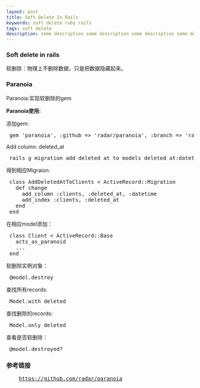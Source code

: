 ```yaml
---
layout: post
title: Soft Delete In Rails
keywords: soft delete ruby rails
tags: soft delete
description: some description some description some description some description
---
```

<div class="article-content">
  <h3>Soft delete in rails</h3>
  <p>软删除：物理上不删除数据，只是把数据隐藏起来。</p>
  <h3>Paranoia</h3>
  <p>Paranoia:实现软删除的gem</p>
  <p><b>Paranoia使用:</b></p>
  <p>添加gem:</p>
<pre>
 gem 'paranoia', :github => 'radar/paranoia', :branch => 'rails4'
</pre>
  <p>Add column: deleted_at</p>
<pre>
 rails g migration add_deleted_at_to_models deleted_at:datetime:index
</pre>
  <p>得到相应Migraion:</p>
<pre>
 class AddDeletedAtToClients &lt; ActiveRecord::Migration
   def change
     add_column :clients, :deleted_at, :datetime
     add_index :clients, :deleted_at
   end
 end
</pre>
  <p>在相应model添加：</p>
<pre>
 class Client &lt; ActiveRecord::Base
   acts_as_paranoid
   ...
 end
</pre>
  <p>软删除实例对象：</p>
<pre>
 @model.destroy 
</pre>
  <p>查找所有records:</p> 
<pre>
 Model.with_deleted 
</pre>
  <p>查找删除的records:</p>
<pre>
 Model.only_deleted 
</pre>
  <p>查看是否软删除：</p>
<pre>
 @model.destroyed? 
</pre>
  <h3>参考链接</h3>
<pre>
    <a href="https://github.com/radar/paranoia">https://github.com/radar/paranoia</a>
</pre>
</div>
